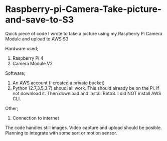 # Raspberry-pi-Camera-Take-picture-and-save-to-S3
Quick piece of code I wrote to take a picture using my Raspberry Pi Camera Module and upload to AWS S3

Hardware used;
1) Raspberry Pi 4
2) Camera Module V2

Software;
1) An AWS account (I created a private bucket)
2) Python (2.7,3.5,3.7) shoudl all work. This should already be on the Pi. If not download it. Then download and install Boto3. I did NOT install AWS CLI.

Other;
1) Connection to internet

The code handles still images. Video capture and upload should be posible. Planning to integrate with some sort or motion sensor.
